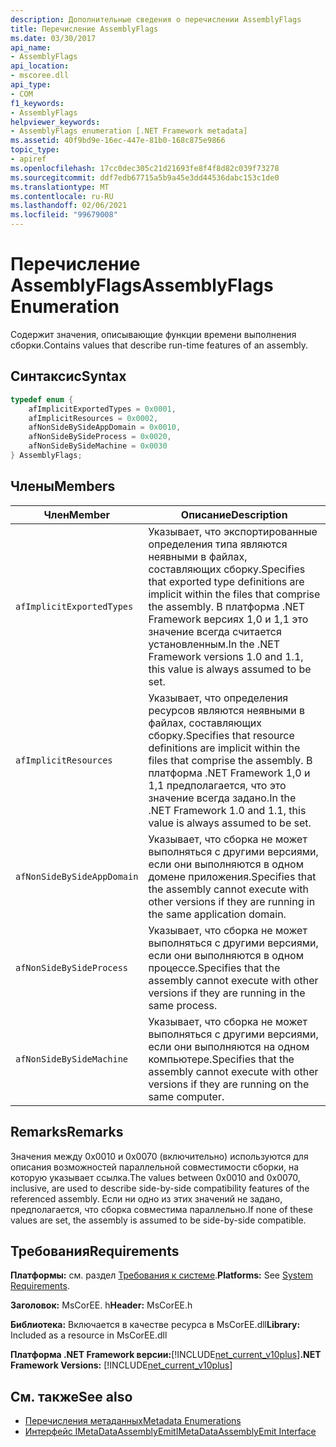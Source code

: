 ```yaml
---
description: Дополнительные сведения о перечислении AssemblyFlags
title: Перечисление AssemblyFlags
ms.date: 03/30/2017
api_name:
- AssemblyFlags
api_location:
- mscoree.dll
api_type:
- COM
f1_keywords:
- AssemblyFlags
helpviewer_keywords:
- AssemblyFlags enumeration [.NET Framework metadata]
ms.assetid: 40f9bd9e-16ec-447e-81b0-168c875e9866
topic_type:
- apiref
ms.openlocfilehash: 17cc0dec305c21d21693fe8f4f8d82c039f73278
ms.sourcegitcommit: ddf7edb67715a5b9a45e3dd44536dabc153c1de0
ms.translationtype: MT
ms.contentlocale: ru-RU
ms.lasthandoff: 02/06/2021
ms.locfileid: "99679008"
---
```

# <a name="assemblyflags-enumeration"></a><span data-ttu-id="bb498-103">Перечисление AssemblyFlags</span><span class="sxs-lookup"><span data-stu-id="bb498-103">AssemblyFlags Enumeration</span></span>

<span data-ttu-id="bb498-104">Содержит значения, описывающие функции времени выполнения сборки.</span><span class="sxs-lookup"><span data-stu-id="bb498-104">Contains values that describe run-time features of an assembly.</span></span>  
  
## <a name="syntax"></a><span data-ttu-id="bb498-105">Синтаксис</span><span class="sxs-lookup"><span data-stu-id="bb498-105">Syntax</span></span>  
  
```cpp  
typedef enum {  
    afImplicitExportedTypes = 0x0001,  
    afImplicitResources = 0x0002,  
    afNonSideBySideAppDomain = 0x0010,  
    afNonSideBySideProcess = 0x0020,  
    afNonSideBySideMachine = 0x0030  
} AssemblyFlags;  
```  
  
## <a name="members"></a><span data-ttu-id="bb498-106">Члены</span><span class="sxs-lookup"><span data-stu-id="bb498-106">Members</span></span>  
  
|<span data-ttu-id="bb498-107">Член</span><span class="sxs-lookup"><span data-stu-id="bb498-107">Member</span></span>|<span data-ttu-id="bb498-108">Описание</span><span class="sxs-lookup"><span data-stu-id="bb498-108">Description</span></span>|  
|------------|-----------------|  
|`afImplicitExportedTypes`|<span data-ttu-id="bb498-109">Указывает, что экспортированные определения типа являются неявными в файлах, составляющих сборку.</span><span class="sxs-lookup"><span data-stu-id="bb498-109">Specifies that exported type definitions are implicit within the files that comprise the assembly.</span></span> <span data-ttu-id="bb498-110">В платформа .NET Framework версиях 1,0 и 1,1 это значение всегда считается установленным.</span><span class="sxs-lookup"><span data-stu-id="bb498-110">In the .NET Framework versions 1.0 and 1.1, this value is always assumed to be set.</span></span>|  
|`afImplicitResources`|<span data-ttu-id="bb498-111">Указывает, что определения ресурсов являются неявными в файлах, составляющих сборку.</span><span class="sxs-lookup"><span data-stu-id="bb498-111">Specifies that resource definitions are implicit within the files that comprise the assembly.</span></span> <span data-ttu-id="bb498-112">В платформа .NET Framework 1,0 и 1,1 предполагается, что это значение всегда задано.</span><span class="sxs-lookup"><span data-stu-id="bb498-112">In the .NET Framework 1.0 and 1.1, this value is always assumed to be set.</span></span>|  
|`afNonSideBySideAppDomain`|<span data-ttu-id="bb498-113">Указывает, что сборка не может выполняться с другими версиями, если они выполняются в одном домене приложения.</span><span class="sxs-lookup"><span data-stu-id="bb498-113">Specifies that the assembly cannot execute with other versions if they are running in the same application domain.</span></span>|  
|`afNonSideBySideProcess`|<span data-ttu-id="bb498-114">Указывает, что сборка не может выполняться с другими версиями, если они выполняются в одном процессе.</span><span class="sxs-lookup"><span data-stu-id="bb498-114">Specifies that the assembly cannot execute with other versions if they are running in the same process.</span></span>|  
|`afNonSideBySideMachine`|<span data-ttu-id="bb498-115">Указывает, что сборка не может выполняться с другими версиями, если они выполняются на одном компьютере.</span><span class="sxs-lookup"><span data-stu-id="bb498-115">Specifies that the assembly cannot execute with other versions if they are running on the same computer.</span></span>|  
  
## <a name="remarks"></a><span data-ttu-id="bb498-116">Remarks</span><span class="sxs-lookup"><span data-stu-id="bb498-116">Remarks</span></span>  

 <span data-ttu-id="bb498-117">Значения между 0x0010 и 0x0070 (включительно) используются для описания возможностей параллельной совместимости сборки, на которую указывает ссылка.</span><span class="sxs-lookup"><span data-stu-id="bb498-117">The values between 0x0010 and 0x0070, inclusive, are used to describe side-by-side compatibility features of the referenced assembly.</span></span> <span data-ttu-id="bb498-118">Если ни одно из этих значений не задано, предполагается, что сборка совместима параллельно.</span><span class="sxs-lookup"><span data-stu-id="bb498-118">If none of these values are set, the assembly is assumed to be side-by-side compatible.</span></span>  
  
## <a name="requirements"></a><span data-ttu-id="bb498-119">Требования</span><span class="sxs-lookup"><span data-stu-id="bb498-119">Requirements</span></span>  

 <span data-ttu-id="bb498-120">**Платформы:** см. раздел [Требования к системе](../../get-started/system-requirements.md).</span><span class="sxs-lookup"><span data-stu-id="bb498-120">**Platforms:** See [System Requirements](../../get-started/system-requirements.md).</span></span>  
  
 <span data-ttu-id="bb498-121">**Заголовок:** MsCorEE. h</span><span class="sxs-lookup"><span data-stu-id="bb498-121">**Header:** MsCorEE.h</span></span>  
  
 <span data-ttu-id="bb498-122">**Библиотека:** Включается в качестве ресурса в MsCorEE.dll</span><span class="sxs-lookup"><span data-stu-id="bb498-122">**Library:** Included as a resource in MsCorEE.dll</span></span>  
  
 <span data-ttu-id="bb498-123">**Платформа .NET Framework версии:**[!INCLUDE[net_current_v10plus](../../../../includes/net-current-v10plus-md.md)]</span><span class="sxs-lookup"><span data-stu-id="bb498-123">**.NET Framework Versions:** [!INCLUDE[net_current_v10plus](../../../../includes/net-current-v10plus-md.md)]</span></span>  
  
## <a name="see-also"></a><span data-ttu-id="bb498-124">См. также</span><span class="sxs-lookup"><span data-stu-id="bb498-124">See also</span></span>

- [<span data-ttu-id="bb498-125">Перечисления метаданных</span><span class="sxs-lookup"><span data-stu-id="bb498-125">Metadata Enumerations</span></span>](metadata-enumerations.md)
- [<span data-ttu-id="bb498-126">Интерфейс IMetaDataAssemblyEmit</span><span class="sxs-lookup"><span data-stu-id="bb498-126">IMetaDataAssemblyEmit Interface</span></span>](imetadataassemblyemit-interface.md)
